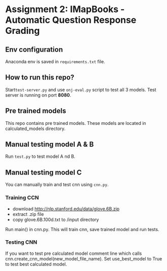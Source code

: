 # Assignment 2: IMapBooks - Automatic Question Response Grading

## Env configuration
Anaconda env is saved in `requirements.txt` file.

## How to run this repo?

Start`test-server.py` and use `onj-eval.py` script to test all 3 models.
Test server is running on port __8080__.

## Pre trained models
This repo contains pre trained models. These models are located in calculated_models directory.
 
## Manual testing model A & B

Run `test.py` to test model A nd B.

## Manual testing model C
You can manually train and test cnn using `cnn.py`.

### Training CCN
- download http://nlp.stanford.edu/data/glove.6B.zip
- extract .zip file
- copy glove.6B.100d.txt to /input directory

Run main() in cnn.py. This will train cnn, save trained model and run tests. 

### Testing CNN

If you want to test pre calculated model comment line which calls cnn.create_cnn_model(new_model_file_name). Set use_best_model to True to test best calculated model.